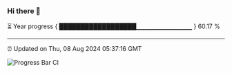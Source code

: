 ### Hi there 👋

⏳ Year progress { ██████████████████▁▁▁▁▁▁▁▁▁▁▁▁ } 60.17 %

---

⏰ Updated on Thu, 08 Aug 2024 05:37:16 GMT

![Progress Bar CI](https://github.com/IshwaranRudhara/GIT-ACTION/workflows/Progress%20Bar%20CI/badge.svg)
